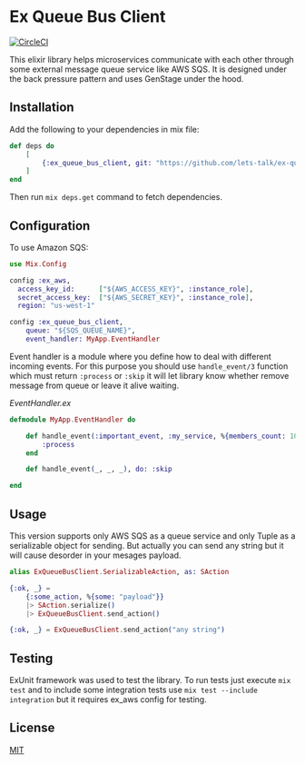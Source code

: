 Ex Queue Bus Client
===================

[![CircleCI](https://circleci.com/gh/lets-talk/ex-queue-bus-client.svg?style=svg)](https://circleci.com/gh/lets-talk/ex-queue-bus-client)

This elixir library helps microservices communicate with each other through
some external message queue service like AWS SQS. It is designed under the
back pressure pattern and uses GenStage under the hood.

## Installation

Add the following to your dependencies in mix file:

```elixir
def deps do
    [
        {:ex_queue_bus_client, git: "https://github.com/lets-talk/ex-queue-bus-client.git", tag: "0.1"}
    ]
end
```

Then run `mix deps.get` command to fetch dependencies.

## Configuration

To use Amazon SQS:

```elixir
use Mix.Config

config :ex_aws,
  access_key_id:      ["${AWS_ACCESS_KEY}", :instance_role],
  secret_access_key:  ["${AWS_SECRET_KEY}", :instance_role],
  region: "us-west-1"

config :ex_queue_bus_client,
    queue: "${SQS_QUEUE_NAME}",
    event_handler: MyApp.EventHandler
```

Event handler is a module where you define how to deal with different incoming
events. For this purpose you should use `handle_event/3` function which must
return `:process` or `:skip` it will let library know whether remove message
from queue or leave it alive waiting.

*EventHandler.ex*

```elixir
defmodule MyApp.EventHandler do

    def handle_event(:important_event, :my_service, %{members_count: 100})
        :process
    end

    def handle_event(_, _, _), do: :skip

end
```

## Usage

This version supports only AWS SQS as a queue service and only Tuple as a
serializable object for sending. But actually you can send any string but it
will cause desorder in your mesages payload.

```elixir
alias ExQueueBusClient.SerializableAction, as: SAction

{:ok, _} =
    {:some_action, %{some: "payload"}}
    |> SAction.serialize()
    |> ExQueueBusClient.send_action()

{:ok, _} = ExQueueBusClient.send_action("any string")
```

## Testing

ExUnit framework was used to test the library. To run tests just
execute `mix test` and to include some integration tests use `mix test --include integration`
but it requires ex_aws config for testing.

## License

[MIT](LICENSE)

